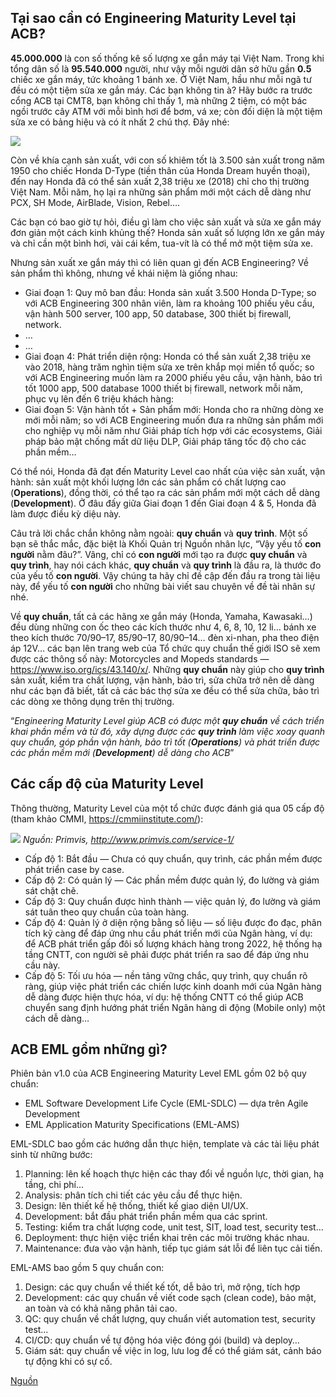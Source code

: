 ## **Tại sao cần có Engineering Maturity Level tại ACB?**

**45.000.000** là con số thống kê số lượng xe gắn máy tại Việt Nam. Trong khi tổng dân số là **95.540.000** người, như vậy mỗi người dân sở hữu gần **0.5** chiếc xe gắn máy, tức khoảng 1 bánh xe.
Ở Việt Nam, hầu như mỗi ngã tư đều có một tiệm sửa xe gắn máy. Các bạn không tin à? Hãy bước ra trước cổng ACB tại CMT8, bạn không chỉ thấy 1, mà những 2 tiệm, có một bác ngồi trước cây ATM với mỗi bình hơi để bơm, vá xe; còn đối diện là một tiệm sửa xe có bảng hiệu và có ít nhất 2 chú thợ. Đây nhé:

![](https://images.viblo.asia/83bf8638-adc8-4778-8d98-a05cf14e573c.jpg)

Còn về khía cạnh sản xuất, với con số khiêm tốt là 3.500 sản xuất trong năm 1950 cho chiếc Honda D-Type (tiền thân của Honda Dream huyền thoại), đến nay Honda đã có thể sản xuất 2,38 triệu xe (2018) chỉ cho thị trường Việt Nam. Mỗi năm, họ lại ra những sản phẩm mới một cách dễ dàng như PCX, SH Mode, AirBlade, Vision, Rebel….

Các bạn có bao giờ tự hỏi, điều gì làm cho việc sản xuất và sửa xe gắn máy đơn giản một cách kinh khủng thế? Honda sản xuất số lượng lớn xe gắn máy và chỉ cần một bình hơi, vài cái kềm, tua-vít là có thể mở một tiệm sửa xe.

Nhưng sản xuất xe gắn máy thì có liên quan gì đến ACB Engineering? Về sản phẩm thì không, nhưng về khái niệm là giống nhau:

* Giai đoạn 1: Quy mô ban đầu: Honda sản xuất 3.500 Honda D-Type; so với ACB Engineering 300 nhân viên, làm ra khoảng 100 phiếu yêu cầu, vận hành 500 server, 100 app, 50 database, 300 thiết bị firewall, network.
* …
* …
* Giai đoạn 4: Phát triển diện rộng: Honda có thể sản xuất 2,38 triệu xe vào 2018, hàng trăm nghìn tiệm sửa xe trên khắp mọi miền tổ quốc; so với ACB Engineering muốn làm ra 2000 phiếu yêu cầu, vận hành, bảo trì tốt 1000 app, 500 database 1000 thiết bị firewall, network mỗi năm, phục vụ lên đến 6 triệu khách hàng:
* Giai đoạn 5: Vận hành tốt + Sản phẩm mới: Honda cho ra những dòng xe mới mỗi năm; so với ACB Engineering muốn đưa ra những sản phẩm mới cho nghiệp vụ mỗi năm như Giải pháp tích hợp với các ecosystems, Giải pháp bảo mật chống mất dữ liệu DLP, Giải pháp tăng tốc độ cho các phần mềm…

Có thể nói, Honda đã đạt đến Maturity Level cao nhất của việc sản xuất, vận hành: sản xuất một khối lượng lớn các sản phẩm có chất lượng cao (**Operations**), đồng thời, có thể tạo ra các sản phẩm mới một cách dễ dàng (**Development**). Ở đâu đấy giữa Giai đoạn 1 đến Giai đoạn 4 & 5, Honda đã làm được điều kỳ diệu này.

Câu trả lời chắc chắn không nằm ngoài: **quy chuẩn** và **quy trình**. Một số bạn sẽ thắc mắc, đặc biệt là Khối Quản trị Nguồn nhân lực, “Vậy yếu tố **con người** nằm đâu?”. Vâng, chỉ có **con người** mới tạo ra được **quy chuẩn** và **quy trình**, hay nói cách khác, **quy chuẩn** và **quy trình** là đầu ra, là thước đo của yếu tố **con người**. Vậy chúng ta hãy chỉ đề cập đến đầu ra trong tài liệu này, để yếu tố **con người** cho những bài viết sau chuyên về đề tài nhân sự nhé.

Về **quy chuẩn**, tất cả các hãng xe gắn máy (Honda, Yamaha, Kawasaki…) đều dùng những con ốc theo các kích thước như 4, 6, 8, 10, 12 li… bánh xe theo kích thước 70/90–17, 85/90–17, 80/90–14… đèn xi-nhan, pha theo điện áp 12V… các bạn lên trang web của Tổ chức quy chuẩn thế giới ISO sẽ xem được các thông số này: Motorcycles and Mopeds standards — https://www.iso.org/ics/43.140/x/. Những **quy chuẩn** này giúp cho **quy trình** sản xuất, kiểm tra chất lượng, vận hành, bảo trì, sửa chữa trở nên dễ dàng như các bạn đã biết, tất cả các bác thợ sửa xe đều có thể sửa chữa, bảo trì các dòng xe thông dụng trên thị trường.

“*Engineering Maturity Level giúp ACB có được một **quy chuẩn** về cách triển khai phần mềm và từ đó, xây dựng được các **quy trình** làm việc xoay quanh quy chuẩn, góp phần vận hành, bảo trì tốt (**Operations**) và phát triển được các phần mềm mới (**Development**) dễ dàng cho ACB*”

## **Các cấp độ của Maturity Level**

Thông thường, Maturity Level của một tổ chức được đánh giá qua 05 cấp độ (tham khảo CMMI, https://cmmiinstitute.com/):

![](https://images.viblo.asia/d00e7fe0-de93-4b1e-b142-11e45aa68f33.png)
*Nguồn: Primvis, http://www.primvis.com/service-1/*

* Cấp độ 1: Bắt đầu — Chưa có quy chuẩn, quy trình, các phần mềm được phát triển case by case.
* Cấp độ 2: Có quản lý — Các phần mềm được quản lý, đo lường và giám sát chặt chẽ.
* Cấp độ 3: Quy chuẩn được hình thành — việc quản lý, đo lường và giám sát tuân theo quy chuẩn của toàn hàng.
* Cấp độ 4: Quản lý ở diện rộng bằng số liệu — số liệu được đo đạc, phân tích kỹ càng để đáp ứng nhu cầu phát triển mới của Ngân hàng, ví dụ: để ACB phát triển gấp đôi số lượng khách hàng trong 2022, hệ thống hạ tầng CNTT, con người sẽ phải được phát triển ra sao để đáp ứng nhu cầu này.
* Cấp độ 5: Tối ưu hóa — nền tảng vững chắc, quy trình, quy chuẩn rõ ràng, giúp việc phát triển các chiến lược kinh doanh mới của Ngân hàng dễ dàng được hiện thực hóa, ví dụ: hệ thống CNTT có thể giúp ACB chuyển sang định hướng phát triển Ngân hàng di động (Mobile only) một cách dễ dàng…

## **ACB EML gồm những gì?**

Phiên bản v1.0 của ACB Engineering Maturity Level EML gồm 02 bộ quy chuẩn:
* EML Software Development Life Cycle (EML-SDLC) — dựa trên Agile Development
* EML Application Maturity Specifications (EML-AMS)

EML-SDLC bao gồm các hướng dẫn thực hiện, template và các tài liệu phát sinh từ những bước:
1. Planning: lên kế hoạch thực hiện các thay đổi về nguồn lực, thời gian, hạ tầng, chi phí…
1. Analysis: phân tích chi tiết các yêu cầu để thực hiện.
1. Design: lên thiết kế hệ thống, thiết kế giao diện UI/UX.
1. Development: bắt đầu phát triển phần mềm qua các sprint.
1. Testing: kiểm tra chất lượng code, unit test, SIT, load test, security test…
1. Deployment: thực hiện việc triển khai trên các môi trường khác nhau.
1. Maintenance: đưa vào vận hành, tiếp tục giám sát lỗi để liên tục cải tiến.

EML-AMS bao gồm 5 quy chuẩn con:
1. Design: các quy chuẩn về thiết kế tốt, dễ bảo trì, mở rộng, tích hợp
1. Development: các quy chuẩn về viết code sạch (clean code), bảo mật, an toàn và có khả năng phân tải cao.
1. QC: quy chuẩn về chất lượng, quy chuẩn viết automation test, security test…
1. CI/CD: quy chuẩn về tự động hóa việc đóng gói (build) và deploy…
1. Giám sát: quy chuẩn về việc in log, lưu log để có thể giám sát, cảnh báo tự động khi có sự cố.

[Nguồn](https://medium.com/acb-fintech/engineering-maturity-level-862b829f1b13)